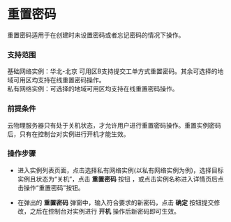 # 重置密码

重置密码适用于在创建时未设置密码或者忘记密码的情况下操作。

### 支持范围

基础网络实例：华北-北京 可用区B支持提交工单方式重置密码。其余可选择的地域可用区均支持在线重置密码操作。<br/>
私有网络实例：可选择的地域可用区均支持在线重置密码操作。

### 前提条件

云物理服务器只有处于关机状态，才允许用户进行重置密码操作。重置实例密码后，只有在控制台对实例进行开机才能生效。

### 操作步骤

- 进入实例列表页面，点击选择私有网络实例(以私有网络实例为例)，选择目标实例且状态为“关机”，点击 **重置密码** 按钮 ，或点击实例名称进入详情页后点击操作“重置密码”按钮。<br/>

- 在弹出的 **重置密码** 弹窗中，输入符合要求的新密码，点击 **确定** 按钮提交修改，之后在控制台对实例进行 **开机** 操作后新密码即可生效。


